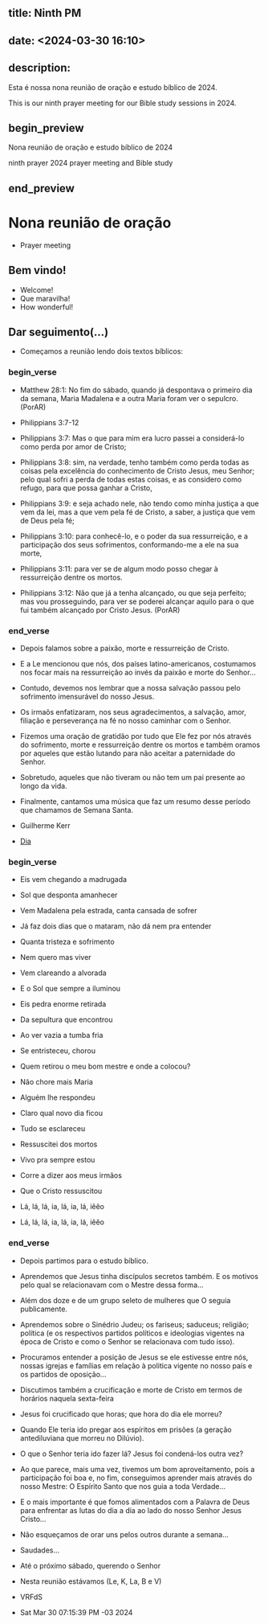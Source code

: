 ## title: Ninth PM
## date: <2024-03-30 16:10>

## description:

Esta é nossa nona reunião de oração e estudo bíblico de 2024.

This is our ninth  prayer meeting for our Bible study sessions in 2024.

## begin_preview

Nona reunião de oração e estudo bíblico de 2024

ninth prayer 2024 prayer meeting and Bible study

## end_preview

# Nona reunião de oração
- Prayer meeting

## Bem vindo!

- Welcome!
- Que maravilha!
- How wonderful!

## Dar seguimento(...)

- Começamos a reunião lendo dois textos bíblicos:

### begin_verse

- Matthew 28:1: No fim do sábado, quando já despontava o primeiro dia da semana, Maria Madalena e a outra Maria foram ver o sepulcro. (PorAR)

- Philippians 3:7-12
- Philippians 3:7: Mas o que para mim era lucro passei a considerá-lo como perda por amor de Cristo;
- Philippians 3:8: sim, na verdade, tenho também como perda todas as coisas pela excelência do conhecimento de Cristo Jesus, meu Senhor; pelo qual sofri a perda de todas estas coisas, e as considero como refugo, para que possa ganhar a Cristo,
- Philippians 3:9: e seja achado nele, não tendo como minha justiça a que vem da lei, mas a que vem pela fé de Cristo, a saber, a justiça que vem de Deus pela fé;
- Philippians 3:10: para conhecê-lo, e o poder da sua ressurreição, e a participação dos seus sofrimentos, conformando-me a ele na sua morte,
- Philippians 3:11: para ver se de algum modo posso chegar à ressurreição dentre os mortos.
- Philippians 3:12: Não que já a tenha alcançado, ou que seja perfeito; mas vou prosseguindo, para ver se poderei alcançar aquilo para o que fui também alcançado por Cristo Jesus. (PorAR)

### end_verse

- Depois falamos sobre a paixão, morte e ressurreição de Cristo. 
- E a Le mencionou que nós, dos países latino-americanos, costumamos nos focar mais na ressurreição ao invés da paixão e morte do Senhor... 
- Contudo, devemos nos lembrar que a nossa salvação passou pelo sofrimento imensurável do nosso Jesus.
- Os irmaõs enfatizaram, nos seus agradecimentos, a salvação, amor, filiação e perseverança na fé no nosso caminhar com o Senhor. 
- Fizemos uma oração de gratidão por tudo que Ele fez por nós através do sofrimento, morte e ressurreição dentre os mortos e também oramos por aqueles que estão lutando para não aceitar a paternidade do Senhor.
- Sobretudo, aqueles que não tiveram ou não tem um pai presente ao longo da vida.
- Finalmente, cantamos uma música que faz um resumo desse período que chamamos de Semana Santa.

- Guilherme Kerr
- [Dia](https://www.youtube.com/watch?v=rrld3zozSOk)

### begin_verse

- Eis vem chegando a madrugada
- Sol que desponta amanhecer
- Vem Madalena pela estrada, canta cansada de sofrer

- Já faz dois dias que o mataram, não dá nem pra entender
- Quanta tristeza e sofrimento
- Nem quero mas viver

- Vem clareando a alvorada
- E o Sol que sempre a iluminou
- Eis pedra enorme retirada
- Da sepultura que encontrou
- Ao ver vazia a tumba fria
- Se entristeceu, chorou

- Quem retirou o meu bom mestre e onde a colocou?
- Não chore mais Maria
- Alguém lhe respondeu
- Claro qual novo dia ficou
- Tudo se esclareceu

- Ressuscitei dos mortos
- Vivo pra sempre estou
- Corre a dizer aos meus irmãos
- Que o Cristo ressuscitou

- Lá, lá, lá, ia, lá, ia, lá, iêêo
- Lá, lá, lá, ia, lá, ia, lá, iêêo

### end_verse
   
- Depois partimos para o estudo bíblico.
- Aprendemos que Jesus tinha discípulos secretos também. E os motivos pelo qual se relacionavam com o Mestre dessa forma...
- Além dos doze e de um grupo seleto de mulheres que O seguia publicamente.
- Aprendemos sobre o Sinédrio Judeu; os fariseus; saduceus; religião; política (e os respectivos partidos políticos e ideologias vigentes na época de Cristo e como o Senhor se relacionava com tudo isso).
- Procuramos entender a posição de Jesus se ele estivesse entre nós, nossas igrejas e famílias em relação à politica vigente no nosso país e os partidos de oposição...
- Discutimos também a crucificação e morte de Cristo em termos de horários naquela sexta-feira
- Jesus foi crucificado que horas; que hora do dia ele morreu?
- Quando Ele teria ido pregar aos espíritos em prisões (a geração antediluviana que morreu no Dilúvio).
- O que o Senhor teria ido fazer lá? Jesus foi condená-los outra vez?
- Ao que parece, mais uma vez, tivemos um bom aproveitamento, pois a participação foi boa e, no fim, conseguimos aprender mais através do nosso Mestre: O Espírito Santo que nos guia a toda Verdade...
- E o mais importante é que fomos alimentados com a Palavra de Deus para enfrentar as lutas do dia a dia ao lado do nosso Senhor Jesus Cristo...
- Não esqueçamos de orar uns pelos outros durante a semana...

- Saudades...

- Até o próximo sábado, querendo o Senhor

- Nesta reunião estávamos (Le, K, La, B e V)

- VRFdS
- Sat Mar 30 07:15:39 PM -03 2024
